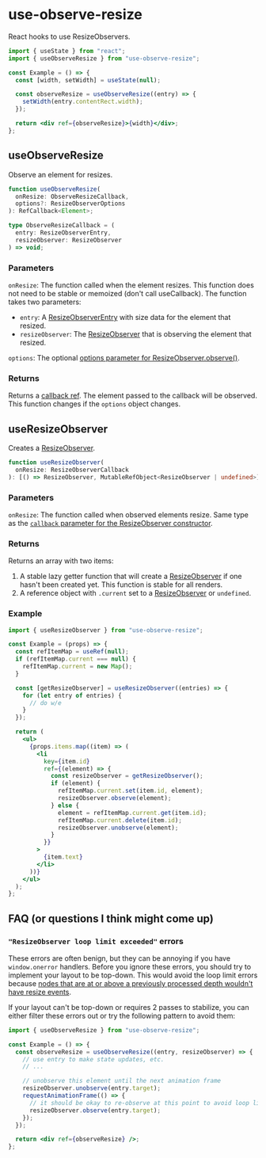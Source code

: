 # use-observe-resize

React hooks to use ResizeObservers.

```jsx
import { useState } from "react";
import { useObserveResize } from "use-observe-resize";

const Example = () => {
  const [width, setWidth] = useState(null);

  const observeResize = useObserveResize((entry) => {
    setWidth(entry.contentRect.width);
  });

  return <div ref={observeResize}>{width}</div>;
};
```

## useObserveResize

Observe an element for resizes.

```ts
function useObserveResize(
  onResize: ObserveResizeCallback,
  options?: ResizeObserverOptions
): RefCallback<Element>;

type ObserveResizeCallback = (
  entry: ResizeObserverEntry,
  resizeObserver: ResizeObserver
) => void;
```

### Parameters

`onResize`: The function called when the element resizes.
This function does not need to be stable or memoized (don't call useCallback).
The function takes two parameters:

- `entry`: A [ResizeObserverEntry] with size data for the element that resized.
- `resizeObserver`: The [ResizeObserver] that is observing the element that resized.

`options`: The optional [options parameter for ResizeObserver.observe()](https://developer.mozilla.org/en-US/docs/Web/API/ResizeObserver/ResizeObserver).

### Returns

Returns a [callback ref].
The element passed to the callback will be observed.
This function changes if the `options` object changes.

## useResizeObserver

Creates a [ResizeObserver].

```ts
function useResizeObserver(
  onResize: ResizeObserverCallback
): [() => ResizeObserver, MutableRefObject<ResizeObserver | undefined>];
```

### Parameters

`onResize`: The function called when observed elements resize.
Same type as the [`callback` parameter for the ResizeObserver constructor](https://developer.mozilla.org/en-US/docs/Web/API/ResizeObserver/ResizeObserver).

### Returns

Returns an array with two items:

1. A stable lazy getter function that will create a [ResizeObserver] if one hasn't been created yet. This function is stable for all renders.
1. A reference object with `.current` set to a [ResizeObserver] or `undefined`.

### Example

```jsx
import { useResizeObserver } from "use-observe-resize";

const Example = (props) => {
  const refItemMap = useRef(null);
  if (refItemMap.current === null) {
    refItemMap.current = new Map();
  }

  const [getResizeObserver] = useResizeObserver((entries) => {
    for (let entry of entries) {
      // do w/e
    }
  });

  return (
    <ul>
      {props.items.map((item) => (
        <li
          key={item.id}
          ref={(element) => {
            const resizeObserver = getResizeObserver();
            if (element) {
              refItemMap.current.set(item.id, element);
              resizeObserver.observe(element);
            } else {
              element = refItemMap.current.get(item.id);
              refItemMap.current.delete(item.id);
              resizeObserver.unobserve(element);
            }
          }}
        >
          {item.text}
        </li>
      ))}
    </ul>
  );
};
```

## FAQ (or questions I think might come up)

### `"ResizeObserver loop limit exceeded"` errors

These errors are often benign, but they can be annoying if you have `window.onerror` handlers.
Before you ignore these errors, you should try to implement your layout to be top-down.
This would avoid the loop limit errors because [nodes that are at or above a previously processed depth wouldn't have resize events](https://github.com/WICG/resize-observer/issues/7).

If your layout can't be top-down or requires 2 passes to stabilize, you can either filter these errors out or try the following pattern to avoid them:

```jsx
import { useObserveResize } from "use-observe-resize";

const Example = () => {
  const observeResize = useObserveResize((entry, resizeObserver) => {
    // use entry to make state updates, etc.
    // ...

    // unobserve this element until the next animation frame
    resizeObserver.unobserve(entry.target);
    requestAnimationFrame(() => {
      // it should be okay to re-observe at this point to avoid loop limit errors
      resizeObserver.observe(entry.target);
    });
  });

  return <div ref={observeResize} />;
};
```

[callback ref]: https://reactjs.org/docs/refs-and-the-dom.html#callback-refs
[resizeobserverentry]: https://developer.mozilla.org/en-US/docs/Web/API/ResizeObserverEntry
[resizeobserver]: https://developer.mozilla.org/en-US/docs/Web/API/ResizeObserver
